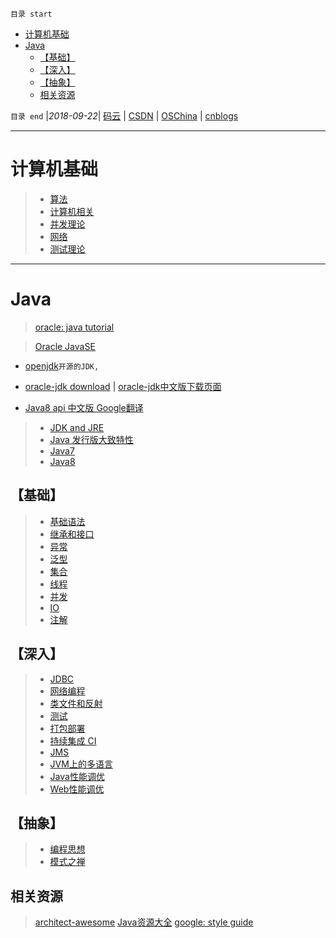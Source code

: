 `目录 start`
 
- [计算机基础](#计算机基础)
- [Java](#java)
    - [【基础】](#基础)
    - [【深入】](#深入)
    - [【抽象】](#抽象)
    - [相关资源](#相关资源)

`目录 end` |_2018-09-22_| [码云](https://gitee.com/gin9) | [CSDN](http://blog.csdn.net/kcp606) | [OSChina](https://my.oschina.net/kcp1104) | [cnblogs](http://www.cnblogs.com/kuangcp)
****************************************
# 计算机基础

>- [算法](/Skills/CS/Arithmetic.md)  
>- [计算机相关](/Skills/CS/Computer.md)  
>- [并发理论](/Skills/CS/Concurrent.md)  
>- [网络](/Skills/CS/Network.md)  
>- [测试理论](/Skills/CS/TestTheory.md)  

*************************************
# Java
> [oracle: java tutorial](https://docs.oracle.com/javase/tutorial/java/)

> [Oracle JavaSE](http://www.oracle.com/technetwork/java/javase/overview/index.html)
- [openjdk](http://openjdk.java.net/)`开源的JDK, `
- [oracle-jdk download](http://www.oracle.com/technetwork/java/javase/downloads/index.html) | [oracle-jdk中文版下载页面](http://www.oracle.com/technetwork/cn/java/javase/downloads/index.html)

- [Java8 api 中文版 Google翻译](https://blog.fondme.cn/posts/21004/)

>- [JDK and JRE](/Java/AdvancedLearning/JDKAndJRE.md)
>- [Java 发行版大致特性](/Java/AdvancedLearning/JavaReleaseVersion.md)  
>- [Java7](/Java/AdvancedLearning/Java7.md)
>- [Java8](/Java/AdvancedLearning/Java8.md)

## 【基础】
>- [基础语法](/Java/AdvancedLearning/GrammarAndType.md)  
>- [继承和接口](/Java/AdvancedLearning/ExtendsAndInterface.md)  
>- [异常](/Java/AdvancedLearning/Exception.md)  
>- [泛型](/Java/AdvancedLearning/Generics.md)  
>- [集合](/Java/AdvancedLearning/Collection.md)  
>- [线程](/Java/AdvancedLearning/Thread.md)  
>- [并发](/Java/AdvancedLearning/Concurrents.md)  
>- [IO](/Java/AdvancedLearning/IO.md)  
>- [注解](/Java/AdvancedLearning/Annotation.md)  

## 【深入】
>- [JDBC](/Java/AdvancedLearning/JDBC.md)  
>- [网络编程](/Java/AdvancedLearning/Socket.md)  
>- [类文件和反射](/Java/AdvancedLearning/ClassFile.md)  
>- [测试](/Java/AdvancedLearning/JavaTest.md)  
>- [打包部署](/Java/AdvancedLearning/Deploy.md)  
>- [持续集成 CI](/Java/AdvancedLearning/ContinuousIntegration.md)  
>- [JMS](/Java/AdvancedLearning/JMS.md)  
>- [JVM上的多语言](/Java/AdvancedLearning/MultipleLanguage.md)   
>- [Java性能调优](/Java/AdvancedLearning/JavaPerformance.md)  
>- [Web性能调优](/Java/AdvancedLearning/WebPerformance.md)  

## 【抽象】
>- [编程思想](/Java/AdvancedLearning/ProgramThinking.md)  
>- [模式之禅](/Java/ZenOfPattern.md)


## 相关资源
> [architect-awesome](https://github.com/xingshaocheng/architect-awesome)
> [Java资源大全](http://www.codeceo.com/article/java-resource-collection.html)
> [google: style guide](https://google.github.io/styleguide/javaguide.html)

